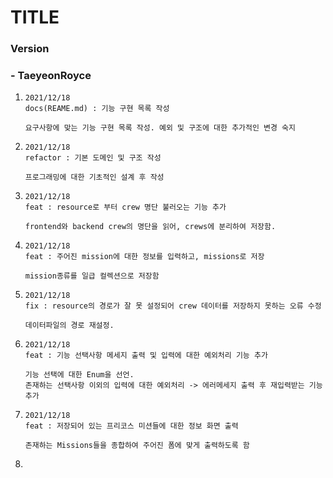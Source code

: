 # TITLE

### Version

### - TaeyeonRoyce

1. ```
   2021/12/18
   docs(REAME.md) : 기능 구현 목록 작성
   
   요구사항에 맞는 기능 구현 목록 작성. 예외 및 구조에 대한 추가적인 변경 숙지
   ```

2. ```
   2021/12/18
   refactor : 기본 도메인 및 구조 작성
   
   프로그래밍에 대한 기초적인 설계 후 작성
   ```

3. ```
   2021/12/18
   feat : resource로 부터 crew 명단 불러오는 기능 추가
   
   frontend와 backend crew의 명단을 읽어, crews에 분리하여 저장함.
   ```

4. ```
   2021/12/18
   feat : 주어진 mission에 대한 정보를 입력하고, missions로 저장
   
   mission종류를 일급 컬렉션으로 저장함
   ```

5. ```
   2021/12/18
   fix : resource의 경로가 잘 못 설정되어 crew 데이터를 저장하지 못하는 오류 수정
   
   데이터파일의 경로 재설정.
   ```

6. ```
   2021/12/18
   feat : 기능 선택사항 메세지 출력 및 입력에 대한 예외처리 기능 추가
   
   기능 선택에 대한 Enum을 선언.
   존재하는 선택사항 이외의 입력에 대한 예외처리 -> 에러메세지 출력 후 재입력받는 기능 추가
   ```

7. ```
   2021/12/18
   feat : 저장되어 있는 프리코스 미션들에 대한 정보 화면 출력
   
   존재하는 Missions들을 종합하여 주어진 폼에 맞게 출력하도록 함
   ```

8. 